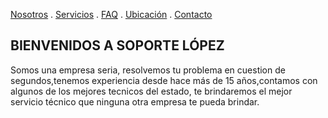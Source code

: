 [Nosotros](./nosotros.md) . [Servicios](./servicios.md) . [FAQ](FAQ.md) . [Ubicación](ubicacion.md) . [Contacto](./contacto.md)
## BIENVENIDOS A SOPORTE LÓPEZ 
Somos una empresa seria, resolvemos tu problema en cuestion de segundos,tenemos experiencia  desde hace más de 15 años,contamos con algunos de los mejores tecnicos del estado, te brindaremos el mejor servicio técnico que ninguna otra empresa te pueda brindar.     
